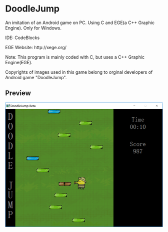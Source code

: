 # DoodleJump
<p>An imitation of an Android game on PC. Using C and EGE(a C++ Graphic Engine). Only for Windows.</p>
<p>IDE: CodeBlocks</p>
<p>EGE Website: http://xege.org/</p>
<p>Note: This program is mainly coded with C, but uses a C++ Graphic Engine(EGE).</p>
<p>Copyrights of images used in this game belong to orginal developers of Android game "DoodleJump".</p>

## Preview  
![preview](doodlejump.png)
